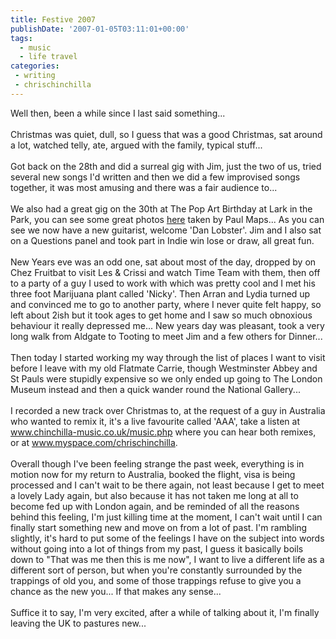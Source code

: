 ```yaml
---
title: Festive 2007
publishDate: '2007-01-05T03:11:01+00:00'
tags:
  - music 
  - life travel
categories:
 - writing
 - chrischinchilla
---
```


Well then, been a while since I last said something...<br /><br />Christmas was quiet, dull, so I guess that was a good Christmas, sat around a lot, watched telly, ate, argued with the family, typical stuff...<br /><br />Got back on the 28th and did a surreal gig with Jim, just the two of us, tried several new songs I'd written and then we did a few improvised songs together, it was most amusing and there was a fair audience to...<br /><br />We also had a great gig on the 30th at The Pop Art Birthday at Lark in the Park, you can see some great photos <a href="https://www.flickr.com/photos/mapsmagazine/sets/72157594449794529" target="_blank">here</a> taken by Paul Maps... As you can see we now have a new guitarist, welcome 'Dan Lobster'. Jim and I also sat on a Questions panel and took part in Indie win lose or draw, all great fun.<br /><br />New Years eve was an odd one, sat about most of the day, dropped by on Chez Fruitbat to visit Les & Crissi and watch Time Team with them, then off to a party of a guy I used to work with which was pretty cool and I met his three foot Marijuana plant called 'Nicky'. Then Arran and Lydia turned up and convinced me to go to another party, where I never quite felt happy, so left about 2ish but it took ages to get home and I saw so much obnoxious behaviour it really depressed me... New years day was pleasant, took a very long walk from Aldgate to Tooting to meet Jim and a few others for Dinner...<br /><br />Then today I started working my way through the list of places I want to visit before I leave with my old Flatmate Carrie, though Westminster Abbey and St Pauls were stupidly expensive so we only ended up going to The London Museum instead and then a quick wander round the National Gallery...<br /><br />I recorded a new track over Christmas to, at the request of a guy in Australia who wanted to remix it, it's a live favourite called 'AAA', take a listen at <a href="https://www.chinchilla-music.co.uk/music.php" target="_blank">www.chinchilla-music.co.uk/music.php</a> where you can hear both remixes, or at <a href="https://www.myspace.com/chrischinchilla" target="_blank">www.myspace.com/chrischinchilla</a>.<br /><br />Overall though I've been feeling strange the past week, everything is in motion now for my return to Australia, booked the flight, visa is being processed and I can't wait to be there again, not least because I get to meet a lovely Lady again, but also because it has not taken me long at all to become fed up with London again, and be reminded of all the reasons behind this feeling, I'm just killing time at the moment, I can't wait until I can finally start something new and move on from a lot of past. I'm rambling slightly, it's hard to put some of the feelings I have on the subject into words without going into a lot of things from my past, I guess it basically boils down to "That was me then this is me now", I want to live a different life as a different sort of person, but when you're constantly surrounded by the trappings of old you, and some of those trappings refuse to give you a chance as the new you... If that makes any sense...<br /><br />Suffice it to say, I'm very excited, after a while of talking about it, I'm finally leaving the UK to pastures new...
